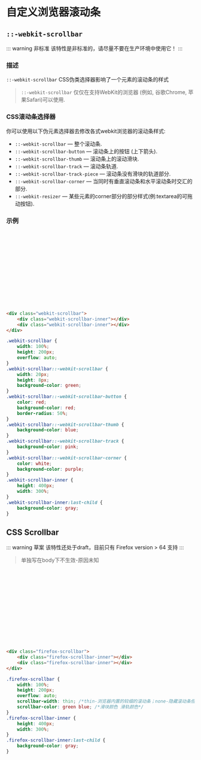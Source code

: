 # 自定义浏览器滚动条

## `::-webkit-scrollbar`

::: warning 非标准
该特性是非标准的，请尽量不要在生产环境中使用它！
:::

### 描述

`::-webkit-scrollbar` CSS伪类选择器影响了一个元素的滚动条的样式

> `::-webkit-scrollbar` 仅仅在支持WebKit的浏览器 (例如, 谷歌Chrome, 苹果Safari)可以使用.

### CSS滚动条选择器

你可以使用以下伪元素选择器去修改各式webkit浏览器的滚动条样式:

* `::-webkit-scrollbar` — 整个滚动条.
* `::-webkit-scrollbar-button` — 滚动条上的按钮 (上下箭头).
* `::-webkit-scrollbar-thumb` — 滚动条上的滚动滑块.
* `::-webkit-scrollbar-track` — 滚动条轨道.
* `::-webkit-scrollbar-track-piece` — 滚动条没有滑块的轨道部分.
* `::-webkit-scrollbar-corner` — 当同时有垂直滚动条和水平滚动条时交汇的部分.
* `::-webkit-resizer` — 某些元素的corner部分的部分样式(例:textarea的可拖动按钮).

### 示例

<div class="webkit-scrollbar">
    <div class="webkit-scrollbar-inner"></div>
    <div class="webkit-scrollbar-inner"></div>
</div>

```html
<div class="webkit-scrollbar">
    <div class="webkit-scrollbar-inner"></div>
    <div class="webkit-scrollbar-inner"></div>
</div>
```

```css
.webkit-scrollbar {
    width: 100%;
    height: 200px;
    overflow: auto;
}
.webkit-scrollbar::-webkit-scrollbar {
    width: 20px;
    height: 8px;
    background-color: green;
}
.webkit-scrollbar::-webkit-scrollbar-button {
    color: red;
    background-color: red;
    border-radius: 50%;
}
.webkit-scrollbar::-webkit-scrollbar-thumb {
    background-color: blue;
}
.webkit-scrollbar::-webkit-scrollbar-track {
    background-color: pink;
}
.webkit-scrollbar::-webkit-scrollbar-corner {
    color: white;
    background-color: purple;
}
.webkit-scrollbar-inner {
    height: 400px;
    width: 300%;
}
.webkit-scrollbar-inner:last-child {
    background-color: gray;
}
```

## CSS Scrollbar

::: warning 草案
该特性还处于draft，目前只有 Firefox version > 64 支持
:::

> 单独写在body下不生效-原因未知

<div class="firefox-scrollbar">
    <div class="firefox-scrollbar-inner"></div>
    <div class="firefox-scrollbar-inner"></div>
</div>

```html
<div class="firefox-scrollbar">
    <div class="firefox-scrollbar-inner"></div>
    <div class="firefox-scrollbar-inner"></div>
</div>
```

```css
.firefox-scrollbar {
    width: 100%;
    height: 200px;
    overflow: auto;
    scrollbar-width: thin; /*thin-浏览器内置的较细的滚动条；none-隐藏滚动条但可滚动;revert-*/
    scrollbar-color: green blue; /*滑块颜色 滑轨颜色*/
}
.firefox-scrollbar-inner {
    height: 400px;
    width: 300%;
}
.firefox-scrollbar-inner:last-child {
    background-color: gray;
}
```

<style>
.webkit-scrollbar {
    width: 100%;
    height: 200px;
    overflow: auto;
}
.webkit-scrollbar::-webkit-scrollbar {
    width: 20px;
    height: 8px;
    background-color: green;
}
.webkit-scrollbar::-webkit-scrollbar-button {
    color: red;
    background-color: red;
    border-radius: 50%;
}
.webkit-scrollbar::-webkit-scrollbar-thumb {
    background-color: blue;
}
.webkit-scrollbar::-webkit-scrollbar-track {
    background-color: pink;
}
.webkit-scrollbar::-webkit-scrollbar-corner {
    color: white;
    background-color: purple;
}
.webkit-scrollbar-inner {
    height: 400px;
    width: 300%;
}
.webkit-scrollbar-inner:last-child {
    background-color: gray;
}
.firefox-scrollbar {
    width: 100%;
    height: 200px;
    overflow: auto;
    scrollbar-width: thin; /*thin-浏览器内置的较细的滚动条；none-隐藏滚动条但可滚动*/
    scrollbar-color: green blue; /*滑块颜色 滑轨颜色*/
}
.firefox-scrollbar-inner {
    height: 400px;
    width: 300%;
}
.firefox-scrollbar-inner:last-child {
    background-color: gray;
}
</style>
